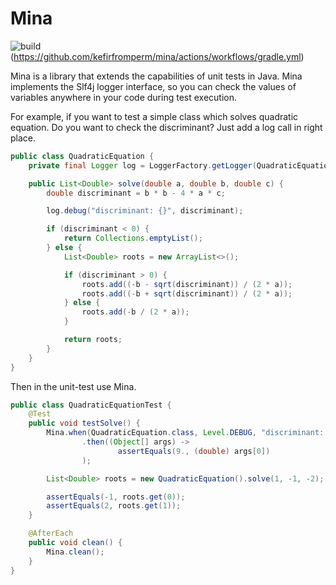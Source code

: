 # Mina

![build](https://github.com/kefirfromperm/mina/actions/workflows/gradle.yml/badge.svg)(https://github.com/kefirfromperm/mina/actions/workflows/gradle.yml)

Mina is a library that extends the capabilities of unit tests in Java. Mina implements the Slf4j logger interface, so
you can check the values of variables anywhere in your code during test execution.

For example, if you want to test a simple class which solves quadratic equation. Do you want to check the discriminant?
Just add a log call in right place.

```java
public class QuadraticEquation {
    private final Logger log = LoggerFactory.getLogger(QuadraticEquation.class);

    public List<Double> solve(double a, double b, double c) {
        double discriminant = b * b - 4 * a * c;

        log.debug("discriminant: {}", discriminant);

        if (discriminant < 0) {
            return Collections.emptyList();
        } else {
            List<Double> roots = new ArrayList<>();

            if (discriminant > 0) {
                roots.add((-b - sqrt(discriminant)) / (2 * a));
                roots.add((-b + sqrt(discriminant)) / (2 * a));
            } else {
                roots.add(-b / (2 * a));
            }

            return roots;
        }
    }
}
```

Then in the unit-test use Mina.

```java
public class QuadraticEquationTest {
    @Test
    public void testSolve() {
        Mina.when(QuadraticEquation.class, Level.DEBUG, "discriminant: {}")
                .then((Object[] args) ->
                        assertEquals(9., (double) args[0])
                );

        List<Double> roots = new QuadraticEquation().solve(1, -1, -2);

        assertEquals(-1, roots.get(0));
        assertEquals(2, roots.get(1));
    }

    @AfterEach
    public void clean() {
        Mina.clean();
    }
}
```

